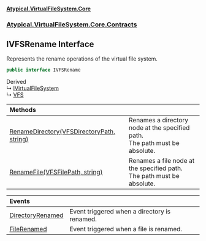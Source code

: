 #### [Atypical.VirtualFileSystem.Core](VirtualFileSystem.md 'VirtualFileSystem')
### [Atypical.VirtualFileSystem.Core.Contracts](VirtualFileSystem.md#Atypical.VirtualFileSystem.Core.Contracts 'Atypical.VirtualFileSystem.Core.Contracts')

## IVFSRename Interface

Represents the rename operations of the virtual file system.

```csharp
public interface IVFSRename
```

Derived  
&#8627; [IVirtualFileSystem](IVirtualFileSystem.md 'Atypical.VirtualFileSystem.Core.Contracts.IVirtualFileSystem')  
&#8627; [VFS](VFS.md 'Atypical.VirtualFileSystem.Core.VFS')

| Methods | |
| :--- | :--- |
| [RenameDirectory(VFSDirectoryPath, string)](IVFSRename.RenameDirectory(VFSDirectoryPath,string).md 'Atypical.VirtualFileSystem.Core.Contracts.IVFSRename.RenameDirectory(Atypical.VirtualFileSystem.Core.VFSDirectoryPath, string)') | Renames a directory node at the specified path.<br/>The path must be absolute. |
| [RenameFile(VFSFilePath, string)](IVFSRename.RenameFile(VFSFilePath,string).md 'Atypical.VirtualFileSystem.Core.Contracts.IVFSRename.RenameFile(Atypical.VirtualFileSystem.Core.VFSFilePath, string)') | Renames a file node at the specified path.<br/>The path must be absolute. |

| Events | |
| :--- | :--- |
| [DirectoryRenamed](IVFSRename.DirectoryRenamed.md 'Atypical.VirtualFileSystem.Core.Contracts.IVFSRename.DirectoryRenamed') | Event triggered when a directory is renamed. |
| [FileRenamed](IVFSRename.FileRenamed.md 'Atypical.VirtualFileSystem.Core.Contracts.IVFSRename.FileRenamed') | Event triggered when a file is renamed. |
